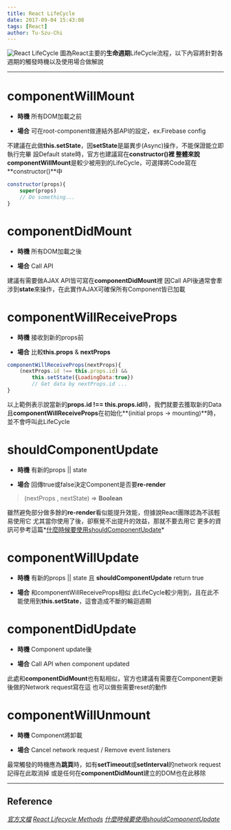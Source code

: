 ```yaml
---
title: React LifeCycle
date: 2017-09-04 15:43:08
tags: [React]
author: Tu-Szu-Chi
---
```

![React LifeCycle](https://imgur.com/3JSxD1b.png)
圖為React主要的**生命週期**LifeCycle流程，以下內容將針對各週期的觸發時機以及使用場合做解說

***

# componentWillMount

* **時機**
所有DOM加載之前

* **場合**
可在root-component做連結外部API的設定，ex.Firebase config

不建議在此做**this.setState**，因**setState**是屬異步(Async)操作，不能保證能立即執行完畢
設Default state時，官方也建議寫在**constructor()**裡
整體來說**componentWillMount**是較少被用到的LifeCycle，可選擇將Code寫在**constructor()**中

``` javascript
constructor(props){
    super(props)
    // Do something...
}
```

# componentDidMount

* **時機**
所有DOM加載之後

* **場合**
Call API

建議有需要做AJAX API皆可寫在**componentDidMount**裡
因Call API後通常會牽涉到**state**來操作，在此實作AJAX可確保所有Component皆已加載

# componentWillReceiveProps

* **時機**
接收到新的props前

* **場合**
比較**this.props** & **nextProps**

```javascript
componentWillReceiveProps(nextProps){
    (nextProps.id !== this.props.id) &&
        this.setState({LoadingData:true})
        // Get data by nextProps.id ...
}
```

以上範例表示說當新的**props.id !== this.props.id**時，我們就要去獲取新的Data
且**componentWillReceiveProps**在初始化**(initial props -> mounting)**時，並不會呼叫此LifeCycle

# shouldComponentUpdate

* **時機**
有新的props || state

* **場合**
回傳true或false決定Component是否要**re-render**

>(nextProps , nextState) => **Boolean**

雖然避免部分做多餘的**re-render**看似能提升效能，但據說React團隊認為不該輕易使用它
尤其當你使用了後，卻察覺不出提升的效益，那就不要去用它
更多的資訊可參考這篇*[什麼時候要使用shouldComponentUpdate](http://www.infoq.com/cn/news/2016/07/react-shouldComponentUpdate)*

# componentWillUpdate

* **時機**
有新的props || state 且 **shouldComponentUpdate** return true

* **場合**
和componentWillReceiveProps相似
此LifeCycle較少用到，且在此不能使用到**this.setState**，這會造成不斷的輪迴週期

# componentDidUpdate

* **時機**
Component update後

* **場合**
Call API when component updated

此處和**componentDidMount**也有點相似，官方也建議有需要在Component更新後做的Network request寫在這
也可以做些需要reset的動作

# componentWillUnmount

* **時機**
Component將卸載

* **場合**
Cancel network request / Remove event listeners

最常觸發的時機應為**跳頁**時，如有**setTimeout**或**setInterval**的network request記得在此取消掉
或是任何在**componentDidMount**建立的DOM也在此移除

***

## Reference

*[官方文檔](https://facebook.github.io/react/docs/react-component.html)*
*[React Lifecycle Methods](https://engineering.musefind.com/react-lifecycle-methods-how-and-when-to-use-them-2111a1b692b1)*
*[什麼時候要使用shouldComponentUpdate](http://www.infoq.com/cn/news/2016/07/react-shouldComponentUpdate)*